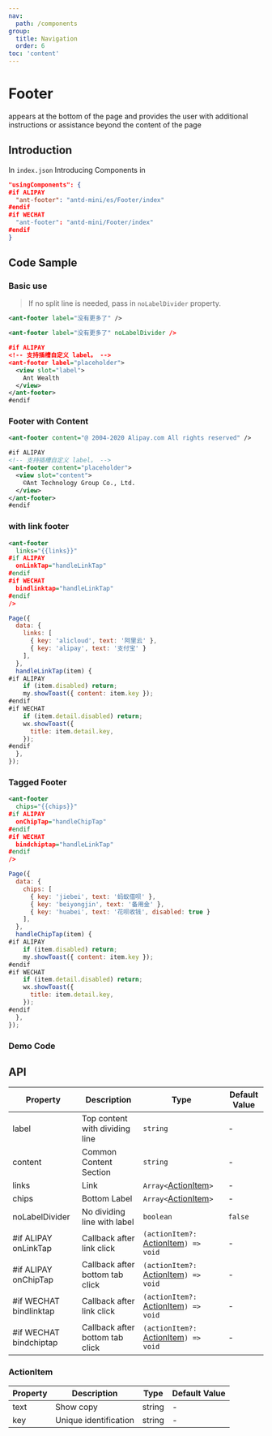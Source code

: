 ```yaml
---
nav:
  path: /components
group:
  title: Navigation
  order: 6
toc: 'content'
---
```


# Footer

appears at the bottom of the page and provides the user with additional instructions or assistance beyond the content of the page

## Introduction

In `index.json` Introducing Components in

```json
"usingComponents": {
#if ALIPAY
  "ant-footer": "antd-mini/es/Footer/index"
#endif
#if WECHAT
  "ant-footer": "antd-mini/Footer/index"
#endif
}
```

## Code Sample

### Basic use

> If no split line is needed, pass in `noLabelDivider` property.

```xml
<ant-footer label="没有更多了" />

<ant-footer label="没有更多了" noLabelDivider />

#if ALIPAY
<!-- 支持插槽自定义 label。 -->
<ant-footer label="placeholder">
  <view slot="label">
    Ant Wealth
  </view>
</ant-footer>
#endif
```

### Footer with Content

```xml
<ant-footer content="@ 2004-2020 Alipay.com All rights reserved" />

#if ALIPAY
<!-- 支持插槽自定义 label。 -->
<ant-footer content="placeholder">
  <view slot="content">
    ©Ant Technology Group Co., Ltd.
  </view>
</ant-footer>
#endif
```

### with link footer

```xml
<ant-footer
  links="{{links}}"
#if ALIPAY
  onLinkTap="handleLinkTap"
#endif
#if WECHAT
  bindlinktap="handleLinkTap"
#endif
/>
```

```js
Page({
  data: {
    links: [
      { key: 'alicloud', text: '阿里云' },
      { key: 'alipay', text: '支付宝' }
    ],
  },
  handleLinkTap(item) {
#if ALIPAY
    if (item.disabled) return;
    my.showToast({ content: item.key });
#endif
#if WECHAT
    if (item.detail.disabled) return;
    wx.showToast({
      title: item.detail.key,
    });
#endif
  },
});
```

### Tagged Footer

```xml
<ant-footer
  chips="{{chips}}"
#if ALIPAY
  onChipTap="handleChipTap"
#endif
#if WECHAT
  bindchiptap="handleLinkTap"
#endif
/>
```

```js
Page({
  data: {
    chips: [
      { key: 'jiebei', text: '蚂蚁借呗' },
      { key: 'beiyongjin', text: '备用金' },
      { key: 'huabei', text: '花呗收钱', disabled: true }
    ],
  },
  handleChipTap(item) {
#if ALIPAY
    if (item.disabled) return;
    my.showToast({ content: item.key });
#endif
#if WECHAT
    if (item.detail.disabled) return;
    wx.showToast({
      title: item.detail.key,
    });
#endif
  },
});
```

### Demo Code

<code src='../../demo/pages/Footer/index'></code>

## API

| Property                    | Description                 | Type                                                 | Default Value  |
| ----------------------- | -------------------- | ---------------------------------------------------- | ------- |
| label                   | Top content with dividing line   | `string`                                             | -       |
| content                 | Common Content Section       | `string`                                             | -       |
| links                   | Link                 | `Array<`[ActionItem](#actionitem)`>`                 | -       |
| chips                   | Bottom Label             | `Array<`[ActionItem](#actionitem)`>`                 | -       |
| noLabelDivider          | No dividing line with label  | `boolean`                                            | `false` |
| #if ALIPAY onLinkTap    | Callback after link click     | `(actionItem?: `[ActionItem](#actionitem)`) => void` | -       |
| #if ALIPAY onChipTap    | Callback after bottom tab click | `(actionItem?: `[ActionItem](#actionitem)`) => void` | -       |
| #if WECHAT bindlinktap | Callback after link click     | `(actionItem?: `[ActionItem](#actionitem)`) => void` | -       |
| #if WECHAT bindchiptap | Callback after bottom tab click | `(actionItem?: `[ActionItem](#actionitem)`) => void` | -       |

### ActionItem

| Property | Description     | Type   | Default Value |
| ---- | -------- | ------ | ------ |
| text | Show copy | string | -      |
| key  | Unique identification | string | -      |
